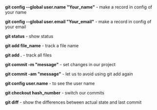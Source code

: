 **git config --global user.name "Your_name"** - make a record in config of your name

**git config --global user.email "Your_email"** - make a record in config of your email

**git status** - show status

**git add file_name** - track a file name

**git add .** - track all files

**git commit -m "message"** - set changes in our project

**git commit -am "message"** - let us to avoid using git add again

**git config user.name** - to see the user name

**git checkout hash_number** - switch our commits

**git diff** - show the differences between actual state and last commit

